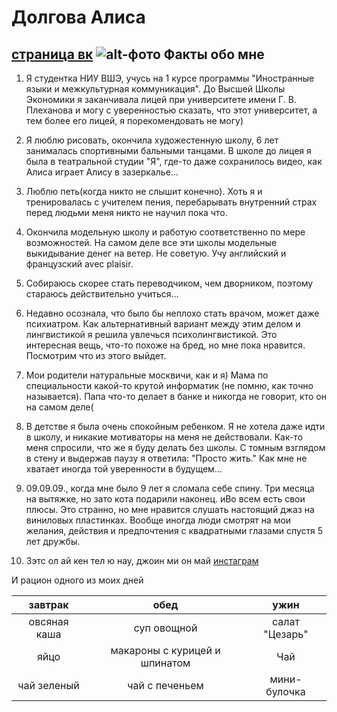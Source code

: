 # Долгова Алиса
[страница вк](https://vk.com/id358333324)
![alt-фото](https://pp.userapi.com/c836327/v836327324/442b7/YhfTnOuU8rA.jpg "Необязательный титул")
Факты обо мне
---------------------------
1. Я студентка НИУ ВШЭ, учусь на 1 курсе программы "Иностранные языки и межкультурная коммуникация". До Высшей Школы Экономики я заканчивала лицей при университете имени Г. В. Плеханова и могу с уверенностью сказать, что этот университет, а тем более его лицей, я порекомендовать не могу)

2. Я люблю рисовать, окончила художестенную школу, 6 лет занималась спортивными бальными танцами. В школе до лицея я была в театральной студии "Я", где-то даже сохранилось видео, как Алиса играет Алису в зазеркалье...

3. Люблю петь(когда никто не слышит конечно). Хоть я и тренировалась с учителем пения, перебарывать внутренний страх перед людьми меня никто не научил пока что.


4. Окончила модельную школу и работую соответственно по мере возможностей. На самом деле все эти школы модельные выкидывание денег на ветер. Не советую.
Учу английский и французский avec plaisir.

5. Собираюсь скорее стать переводчиком, чем дворником, поэтому стараюсь действительно учиться...

6. Недавно осознала, что было бы неплохо стать врачом, может даже психиатром. Как альтернативный вариант между этим делом и лингвистикой я решила увлечься психолингвистикой. Это интересная вещь, что-то похоже на бред, но мне пока нравится. Посмотрим что из этого выйдет.

7. Мои родители натуральные москвичи, как и я) Мама по специальности какой-то крутой информатик (не помню, как точно называется). Папа что-то делает в банке и никогда не говорит, кто он на самом деле(

8. В детстве я была очень спокойным ребенком. Я не хотела даже идти в школу, и никакие мотиваторы на меня не действовали. Как-то меня спросили, что же я буду делать без школы. С томным взглядом в стену и выдержав паузу я ответила: "Просто жить." Как мне не хватает иногда той уверенности в будущем...

9. 09.09.09., когда мне было 9 лет я сломала себе спину. Три месяца на вытяжке, но зато кота подарили наконец. иВо всем есть свои плюсы.
Это странно, но мне нравится слушать настоящий джаз на виниловых пластинках. Вообще иногда люди смотрят на мои желания, действия и предпочтения с квадратными глазами спустя 5 лет дружбы. 


10. Зэтс ол ай кен тел ю нау, джоин ми он май [инстаграм](https://www.instagram.com/allisuella_/)

И рацион одного из моих дней

| завтрак      | обед             | ужин|
|:-------------:|:------------------:|:-----:|
| овсяная каша     |  суп овощной  | салат "Цезарь" |
| яйцо    | макароны с курицей и шпинатом|   Чай |
| чай зеленый | чай с печеньем|  мини-булочка |

